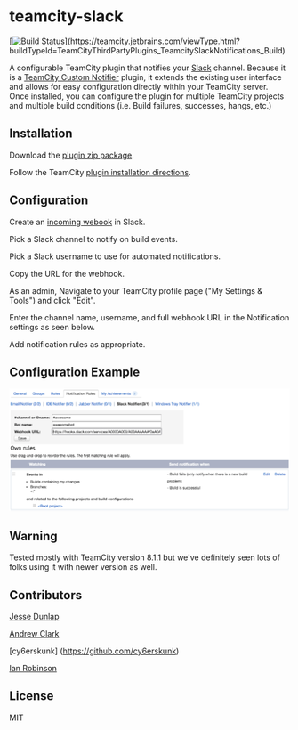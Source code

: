 # teamcity-slack
[![Build Status](https://teamcity.jetbrains.com/app/rest/builds/buildType:(id:TeamCityThirdPartyPlugins_TeamcitySlackNotifications_Build)/statusIcon.svg)](https://teamcity.jetbrains.com/viewType.html?buildTypeId=TeamCityThirdPartyPlugins_TeamcitySlackNotifications_Build)

A configurable TeamCity plugin that notifies your [Slack](https://slack.com) channel.
Because it is a [TeamCity Custom Notifier](http://confluence.jetbrains.com/display/TCD8/Custom+Notifier) plugin, it extends the existing user interface and allows for easy configuration directly within your TeamCity server. Once installed, you can configure the plugin for multiple TeamCity projects and multiple build conditions (i.e. Build failures, successes, hangs, etc.)

## Installation
Download the [plugin zip package](https://github.com/enlivenhq/teamcity-slack/releases/download/1.0/teamcity-slack-integration-1.0.zip).

Follow the TeamCity [plugin installation directions](http://confluence.jetbrains.com/display/TCD8/Installing+Additional+Plugins).

## Configuration

Create an [incoming webook](https://my.slack.com/services/new/incoming-webhook) in Slack.

Pick a Slack channel to notify on build events.

Pick a Slack username to use for automated notifications.

Copy the URL for the webhook.

As an admin, Navigate to your TeamCity profile page ("My Settings & Tools") and click "Edit".

Enter the channel name, username, and full webhook URL in the Notification settings as seen below.

Add notification rules as appropriate.

## Configuration Example

![Configuration Settings](/configuration%20example.png)

## Warning

Tested mostly with TeamCity version 8.1.1 but we've definitely seen lots of folks using it with newer version as well.

## Contributors

[Jesse Dunlap](https://twitter.com/jessedunlap)

[Andrew Clark](https://twitter.com/andrew_jclark)

[cy6erskunk] (https://github.com/cy6erskunk)

[Ian Robinson](https://twitter.com/irobinson)

## License
MIT
